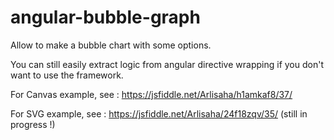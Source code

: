 # angular-bubble-graph
Allow to make a bubble chart with some options.

You can still easily extract logic from angular directive wrapping if you don't want to use the framework.

For Canvas example, see : https://jsfiddle.net/Arlisaha/h1amkaf8/37/

For SVG example, see : https://jsfiddle.net/Arlisaha/24f18zqv/35/ (still in progress !)
